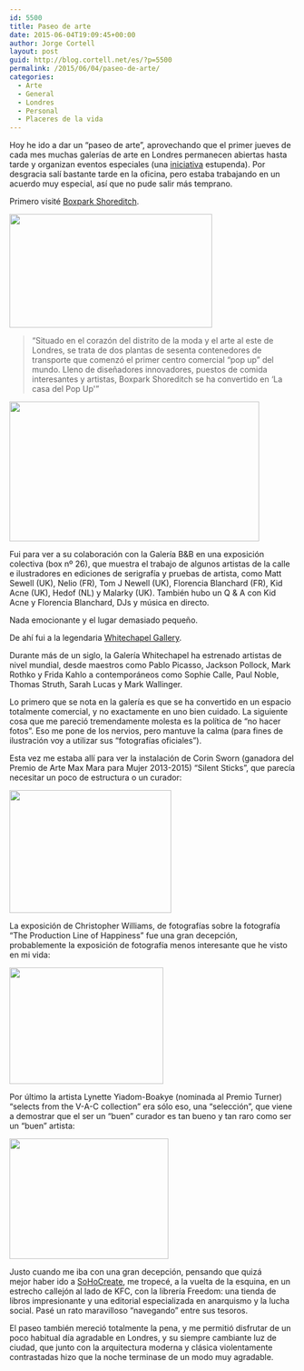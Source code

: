 ```yaml
---
id: 5500
title: Paseo de arte
date: 2015-06-04T19:09:45+00:00
author: Jorge Cortell
layout: post
guid: http://blog.cortell.net/es/?p=5500
permalink: /2015/06/04/paseo-de-arte/
categories:
  - Arte
  - General
  - Londres
  - Personal
  - Placeres de la vida
---
```

Hoy he ido a dar un &#8220;paseo de arte&#8221;, aprovechando que el primer jueves de cada mes muchas galerías de arte en Londres permanecen abiertas hasta tarde y organizan eventos especiales (una <a href="http://www.whitechapelgallery.org/first-thursdays/" target="_blank">iniciativa</a> estupenda). Por desgracia salí bastante tarde en la oficina, pero estaba trabajando en un acuerdo muy especial, así que no pude salir más temprano.

Primero visité <a href="http://www.boxpark.co.uk/" target="_blank">Boxpark Shoreditch</a>.

<img class="aligncenter" src="http://www.whitechapelgallery.org/wp-content/uploads/2015/01/boxparl.jpg" alt="" width="357" height="200" />

> &#8220;Situado en el corazón del distrito de la moda y el arte al este de Londres, se trata de dos plantas de sesenta contenedores de transporte que comenzó el primer centro comercial &#8220;pop up&#8221; del mundo. Lleno de diseñadores innovadores, puestos de comida interesantes y artistas, Boxpark Shoreditch se ha convertido en &#8216;La casa del Pop Up'&#8221;

<img class="aligncenter" src="http://www.whitechapelgallery.org/wp-content/uploads/2015/05/Boxpark-FT-Listing-June-2015-1170x655.jpg" alt="" width="440" height="246" />

Fui para ver a su colaboración con la Galería B&B en una exposición colectiva (box nº 26), que muestra el trabajo de algunos artistas de la calle e ilustradores en ediciones de serigrafía y pruebas de artista, como Matt Sewell (UK), Nelio (FR), Tom J Newell (UK), Florencia Blanchard (FR), Kid Acne (UK), Hedof (NL) y Malarky (UK). También hubo un Q & A con Kid Acne y Florencia Blanchard, DJs y música en directo.

Nada emocionante y el lugar demasiado pequeño.

De ahí fui a la legendaria <a href="http://www.whitechapelgallery.org/" target="_blank">Whitechapel Gallery</a>.

Durante más de un siglo, la Galería Whitechapel ha estrenado artistas de nivel mundial, desde maestros como Pablo Picasso, Jackson Pollock, Mark Rothko y Frida Kahlo a contemporáneos como Sophie Calle, Paul Noble, Thomas Struth, Sarah Lucas y Mark Wallinger.

Lo primero que se nota en la galería es que se ha convertido en un espacio totalmente comercial, y no exactamente en uno bien cuidado. La siguiente cosa que me pareció tremendamente molesta es la política de &#8220;no hacer fotos&#8221;. Eso me pone de los nervios, pero mantuve la calma (para fines de ilustración voy a utilizar sus &#8220;fotografías oficiales&#8221;).

Esta vez me estaba allí para ver la instalación de Corin Sworn (ganadora del Premio de Arte Max Mara para Mujer 2013-2015) &#8220;Silent Sticks&#8221;, que parecía necesitar un poco de estructura o un curador:

<img class="aligncenter" src="http://www.whitechapelgallery.org/wp-content/uploads/2014/07/Max-Mara-Corwin-Sworn-cropped-370x280.jpg" alt="" width="285" height="216" />

La exposición de Christopher Williams, de fotografías sobre la fotografía &#8220;The Production Line of Happiness&#8221; fue una gran decepción, probablemente la exposición de fotografía menos interesante que he visto en mi vida:

<img class="aligncenter" src="http://www.whitechapelgallery.org/wp-content/uploads/2014/07/2005-Meiko-laughing_Bernd_small-370x280.jpg" alt="" width="271" height="205" />

Por último la artista Lynette Yiadom-Boakye (nominada al Premio Turner) &#8220;selects from the V-A-C collection&#8221; era sólo eso, una &#8220;selección&#8221;, que viene a demostrar que el ser un &#8220;buen&#8221; curador es tan bueno y tan raro como ser un &#8220;buen&#8221; artista:

<img class="aligncenter" src="http://www.whitechapelgallery.org/wp-content/uploads/2015/03/FT-Listing_WhitechapelApril-2015-370x280.jpg" alt="" width="280" height="212" />

Justo cuando me iba con una gran decepción, pensando que quizá mejor haber ido a <a href="http://sohocreate.co.uk/" target="_blank">SoHoCreate</a>, me tropecé, a la vuelta de la esquina, en un estrecho callejón al lado de KFC, con la librería Freedom: una tienda de libros impresionante y una editorial especializada en anarquismo y la lucha social. Pasé un rato maravilloso &#8220;navegando&#8221; entre sus tesoros.

El paseo también mereció totalmente la pena, y me permitió disfrutar de un poco habitual día agradable en Londres, y su siempre cambiante luz de ciudad, que junto con la arquitectura moderna y clásica violentamente contrastadas hizo que la noche terminase de un modo muy agradable.